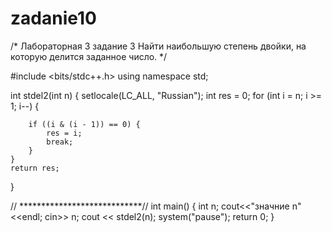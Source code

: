 # zadanie10

/*
Лабораторная 3 задание 3
Найти наибольшую степень двойки, на которую делится заданное число.
*/

#include <bits/stdc++.h>
using namespace std;

int stdel2(int n)
{
	setlocale(LC_ALL, "Russian");
	int res = 0;
	for (int i = n; i >= 1; i--) 
    {
	
		if ((i & (i - 1)) == 0) {
			res = i;
			break;
		}
	}
	return res;
}

// ****************************//
int main()
{
    int n;
    cout<<"значние n"<<endl;
	cin>> n;
	cout << stdel2(n);
    system("pause");
	return 0;
}
